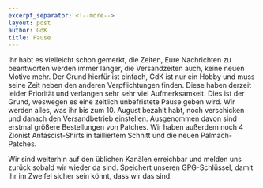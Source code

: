 ```yaml
---
excerpt_separator: <!--more-->
layout: post
author: GdK
title: Pause
---
```


Ihr habt es vielleicht schon gemerkt, die Zeiten, Eure Nachrichten zu beantworten werden immer länger, die Versandzeiten auch, keine neuen Motive mehr.
Der Grund hierfür ist einfach, GdK ist nur ein Hobby und muss seine Zeit neben den anderen Verpflichtungen finden. Diese haben derzeit leider Priorität und verlangen sehr sehr viel Aufmerksamkeit.
Dies ist der Grund, weswegen es eine zeitlich unbefristete Pause geben wird. Wir werden alles, was ihr bis zum 10. August bezahlt habt, noch verschicken und danach den Versandbetrieb einstellen. Ausgenommen davon sind erstmal größere Bestellungen von Patches. Wir haben außerdem noch 4 Zionist Anfascist-Shirts in tailliertem Schnitt und die neuen Palmach-Patches.

Wir sind weiterhin auf den üblichen Kanälen erreichbar und melden uns zurück sobald wir wieder da sind. Speichert unseren GPG-Schlüssel, damit ihr im Zweifel sicher sein könnt, dass wir das sind. 

